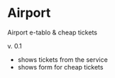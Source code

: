 Airport
=======

Airport e-tablo &amp; cheap tickets

v. 0.1
- shows tickets from the service
- shows form for cheap tickets
